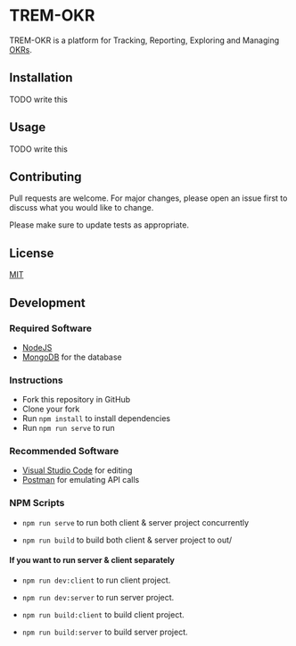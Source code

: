 # TREM-OKR

TREM-OKR is a platform for Tracking, Reporting, Exploring and Managing [OKRs](https://en.wikipedia.org/wiki/OKR).

## Installation

TODO write this

## Usage

TODO write this

## Contributing

Pull requests are welcome. For major changes, please open an issue first to discuss what you would like to change.

Please make sure to update tests as appropriate.

## License

[MIT](https://choosealicense.com/licenses/mit/)

## Development

### Required Software

-   [NodeJS](https://nodejs.org/en/download)
-   [MongoDB](https://www.mongodb.com/try/download/community) for the database

### Instructions

-   Fork this repository in GitHub
-   Clone your fork
-   Run `npm install` to install dependencies
-   Run `npm run serve` to run

### Recommended Software

-   [Visual Studio Code](https://code.visualstudio.com/download) for editing
-   [Postman](https://www.postman.com/downloads/) for emulating API calls

### NPM Scripts

-   `npm run serve` to run both client & server project concurrently

-   `npm run build` to build both client & server project to out/

#### If you want to run server & client separately

-   `npm run dev:client` to run client project.

-   `npm run dev:server` to run server project.

-   `npm run build:client` to build client project.

-   `npm run build:server` to build server project.
